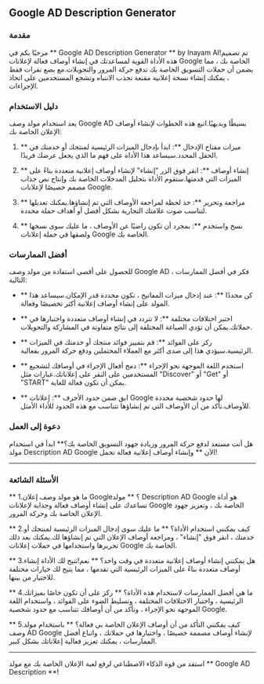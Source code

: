 ## Google AD Description Generator

### مقدمة
مرحبًا بكم في ** Google AD Description Generator ** by Inayam AI!تم تصميم هذه الأداة القوية لمساعدتك في إنشاء أوصاف فعالة لإعلانات Google الخاصة بك ، مما يضمن أن حملات التسويق الخاصة بك تدفع حركة المرور والتحويلات.مع بضع نقرات فقط ، يمكنك إنشاء نسخة إعلانية مقنعة تجذب الانتباه وتشجع المستخدمين على اتخاذ الإجراءات.

### دليل الاستخدام
يعد استخدام مولد وصف Google AD بسيطًا وبديهيًا.اتبع هذه الخطوات لإنشاء أوصاف الإعلان الخاصة بك:

1. ** ميزات مفتاح الإدخال **: ابدأ بإدخال الميزات الرئيسية لمنتجك أو خدمتك في الحقل المحدد.سيساعد هذا الأداة على فهم ما الذي يجعل عرضك فريدًا.

2. ** إنشاء أوصاف **: انقر فوق الزر "إنشاء" لإنشاء أوصاف إعلانية متعددة بناءً على الميزات التي قدمتها.ستقوم الأداة بتحليل المدخلات الخاصة بك وإنتاج نص جذاب مصمم خصيصًا لإعلانات Google.

3. ** مراجعة وتحرير **: خذ لحظة لمراجعة الأوصاف التي تم إنشاؤها.يمكنك تعديلها لتناسب صوت علامتك التجارية بشكل أفضل أو أهداف حملة محددة.

4. ** نسخ واستخدم **: بمجرد أن تكون راضيًا عن الأوصاف ، ما عليك سوى نسخها ولصقها في حملة إعلانات Google الخاصة بك.

### أفضل الممارسات
للحصول على أقصى استفادة من مولد وصف Google AD ، فكر في أفضل الممارسات التالية:

- ** كن محددًا **: عند إدخال ميزات المفاتيح ، تكون محددة قدر الإمكان.سيساعد هذا المولد على إنشاء أوصاف إعلانية أكثر تخصيصًا وفعالة.

- ** اختبر اختلافات مختلفة **: لا تتردد في إنشاء أوصاف متعددة واختبارها في حملاتك.يمكن أن تؤدي الصياغة المختلفة إلى نتائج متفاوتة في المشاركة والتحويلات.

- ** ركز على الفوائد **: قم بتمييز فوائد منتجك أو خدمتك في الميزات الرئيسية.سيؤدي هذا إلى صدى أكثر مع العملاء المحتملين ودفع حركة المرور بفعالية.

- ** استخدم اللغة الموجهة نحو الإجراء **: دمج أفعال الإجراء في أوصافك لتشجيع المستخدمين على النقر على إعلاناتك.عبارات مثل "Discover" أو "Get" أو "START" يمكن أن تكون فعالة للغاية.

- ** ابق ضمن حدود الأحرف **: إعلانات Google لها حدود شخصية محددة للأوصاف.تأكد من أن الأوصاف التي تم إنشاؤها تتناسب مع هذه الحدود للأداء الأمثل.

### دعوة إلى العمل
هل أنت مستعد لدفع حركة المرور وزيادة جهود التسويق الخاصة بك؟** ابدأ في استخدام مولد Description AD Google الآن ** وإنشاء أوصاف إعلانية فعالة تحمل!

---

### الأسئلة الشائعة

** 1.ما هو مولد وصف إعلان Google؟ **
مولد Description AD Google هو أداة تساعدك على إنشاء أوصاف فعالة وجذابة لإعلانات Google الخاصة بك ، وتعزيز جهود الإعلان الخاصة بك وحركة المرور.

** 2.كيف يمكنني استخدام الأداة؟ **
ما عليك سوى إدخال الميزات الرئيسية لمنتجك أو خدمتك ، انقر فوق "إنشاء" ، ومراجعة أوصاف الإعلان التي تم إنشاؤها لك.يمكنك بعد ذلك تحريرها واستخدامها في حملات إعلانات Google الخاصة بك.

** 3.هل يمكنني إنشاء أوصاف إعلانية متعددة في وقت واحد؟ **
نعم!تتيح لك الأداة إنشاء أوصاف متعددة بناءً على الميزات الرئيسية التي تقدمها ، مما يتيح لك خيارات مختلفة للاختيار من بينها.

** 4.ما هي أفضل الممارسات لاستخدام هذه الأداة؟ **
ركز على أن تكون خاصًا بميزاتك الرئيسية ، واختبار الاختلافات المختلفة ، وتسليط الضوء على الفوائد ، واستخدام اللغة الموجهة نحو الإجراء ، وتأكد من أن أوصافك تتناسب مع حدود شخصية Google.

** 5.كيف يمكنني التأكد من أن أوصاف الإعلان الخاصة بي فعالة؟ **
باستخدام مولد وصف AD Google لإنشاء أوصاف مصممة خصيصًا ، واختبارها في حملاتك ، واتباع أفضل الممارسات ، يمكنك تعزيز فعالية إعلاناتك بشكل كبير.

---

استفد من قوة الذكاء الاصطناعي لرفع لعبة الإعلان الخاصة بك مع مولد ** Google AD Description **!